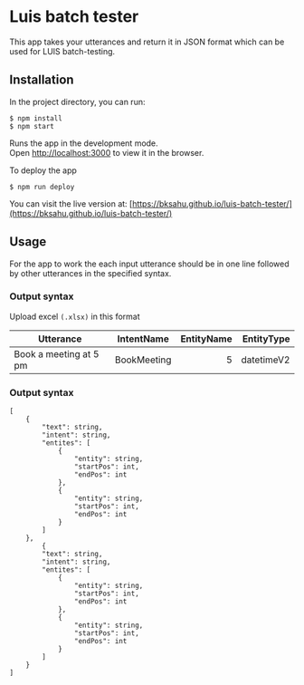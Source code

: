 # Luis batch tester

This app takes your utterances and return it in JSON format which can be used for LUIS batch-testing.


## Installation

In the project directory, you can run:

```
$ npm install
$ npm start
```
Runs the app in the development mode.\
Open [http://localhost:3000](http://localhost:3000) to view it in the browser.

To deploy the app

```
$ npm run deploy
```

You can visit the live version at: [https://bksahu.github.io/luis-batch-tester/](https://bksahu.github.io/luis-batch-tester/)

## Usage

For the app to work the each input utterance should be in one line followed by other utterances in the specified syntax.

### Output syntax

Upload excel `(.xlsx)` in this format

| Utterance              | IntentName  | EntityName | EntityType |
| ---------------------- |:-----------:| ----------:|-----------:|
| Book a meeting at 5 pm | BookMeeting | 5          | datetimeV2 |


### Output syntax

```
[
    {
        "text": string,
        "intent": string,
        "entites": [
            {
                "entity": string,
                "startPos": int,
                "endPos": int
            },
            {
                "entity": string,
                "startPos": int,
                "endPos": int
            }
        ]
    },
        {
        "text": string,
        "intent": string,
        "entites": [
            {
                "entity": string,
                "startPos": int,
                "endPos": int
            },
            {
                "entity": string,
                "startPos": int,
                "endPos": int
            }
        ]
    }
]
```
